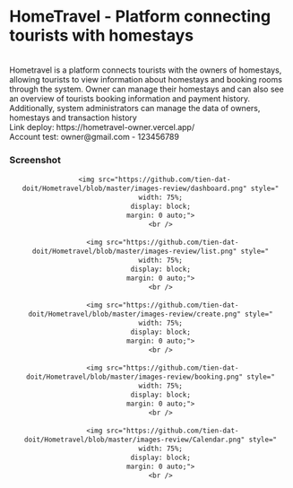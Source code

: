 # HomeTravel - Platform connecting tourists with homestays
<br />
Hometravel is a platform connects tourists with the owners of homestays, allowing tourists to view information about homestays and booking rooms through the system. Owner can manage their homestays and can also see an overview of tourists booking information and payment history. Additionally, system administrators can manage the data of owners, homestays and transaction history
<br />
Link deploy: https://hometravel-owner.vercel.app/
<br />
Account test: owner@gmail.com - 123456789


### Screenshot

<div align="center">
   
      <img src="https://github.com/tien-dat-doit/Hometravel/blob/master/images-review/dashboard.png" style="
         width: 75%;
         display: block;
         margin: 0 auto;">
         <br />

          <img src="https://github.com/tien-dat-doit/Hometravel/blob/master/images-review/list.png" style="
         width: 75%;
         display: block;
         margin: 0 auto;">
         <br />

          <img src="https://github.com/tien-dat-doit/Hometravel/blob/master/images-review/create.png" style="
         width: 75%;
         display: block;
         margin: 0 auto;">
         <br />

          <img src="https://github.com/tien-dat-doit/Hometravel/blob/master/images-review/booking.png" style="
         width: 75%;
         display: block;
         margin: 0 auto;">
         <br />

          <img src="https://github.com/tien-dat-doit/Hometravel/blob/master/images-review/Calendar.png" style="
         width: 75%;
         display: block;
         margin: 0 auto;">
         <br />
   
</div>
